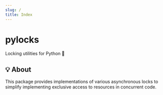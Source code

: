 ```yaml
---
slug: /
title: Index
---
```


# pylocks

Locking utilities for Python 🐍

## 💡 About

This package provides implementations of various asynchronous locks
to simplify implementing exclusive access to resources in concurrent code.
